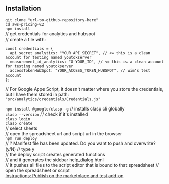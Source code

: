 ## Installation

`git clone "url-to-github-repository-here"`  
`cd aws-pricing-v2`  
`npm install`   
// get credentials for analytics and hubspot  
// create a file with:  
```
const credentials = {
  api_secret_analytics: "YOUR_API_SECRET", // <= this is a clean account for testing named youtokserver
  measurement_id_analytics: "G-YOUR_ID", // <= this is a clean account for testing named youtokserver
  accessTokenHubSpot: "YOUR_ACCESS_TOKEN_HUBSPOT", // wim's test account
};
```  
  
// For Google Apps Script, it doesn't matter where you store the credentials, but I have them stored in path:
`"src/analytics/credentials/Credentials.js"`   

`npm install @google/clasp -g` // installs clasp cli globally   
`clasp --version` // check if it's installed  
`clasp login`  
`clasp create`  
// select sheets  
// open the spreadsheet url and script url in the browser  
`npm run deploy`  
// ? Manifest file has been updated. Do you want to push and overwrite? (y/N) // type y  
//   the deploy script creates generated functions  
//   and it generates the sidebar help_dialog.html  
//   it pushes all files to the script editor that is bound to that spreadsheet
// open the spreadsheet or script  
[Instructions: Publish on the marketplace and test add-on](https://developers.google.com/apps-script/add-ons/how-tos/publish-add-on-overview)